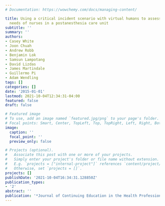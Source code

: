 ```yaml
---
# Documentation: https://wowchemy.com/docs/managing-content/

title: Using a critical incident scenario with virtual humans to assess educational
  needs of nurses in a postanesthesia care unit
subtitle: ''
summary: ''
authors:
- Casey White
- Joon Chuah
- Andrew Robb
- Benjamin Lok
- Samsun Lampotang
- David Lizdas
- James Martindale
- Guillermo Pi
- Adam Wendling
tags: []
categories: []
date: '2015-01-01'
lastmod: 2021-10-04T12:34:31-04:00
featured: false
draft: false

# Featured image
# To use, add an image named `featured.jpg/png` to your page's folder.
# Focal points: Smart, Center, TopLeft, Top, TopRight, Left, Right, BottomLeft, Bottom, BottomRight.
image:
  caption: ''
  focal_point: ''
  preview_only: false

# Projects (optional).
#   Associate this post with one or more of your projects.
#   Simply enter your project's folder or file name without extension.
#   E.g. `projects = ["internal-project"]` references `content/project/deep-learning/index.md`.
#   Otherwise, set `projects = []`.
projects: []
publishDate: '2021-10-04T16:34:31.128850Z'
publication_types:
- '2'
abstract: ''
publication: '*Journal of Continuing Education in the Health Professions*'
---
```

